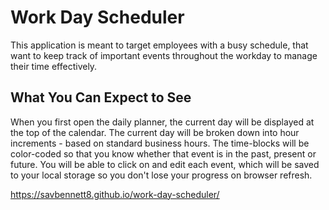 # Work Day Scheduler

This application is meant to target employees with a busy schedule, that want to keep track of important events throughout the workday to manage their time effectively.

## What You Can Expect to See

When you first open the daily planner, the current day will be displayed at the top of the calendar. The current day will be broken down into hour increments - based on standard business hours. The time-blocks will be color-coded so that you know whether that event is in the past, present or future. You will be able to click on and edit each event, which will be saved to your local storage so you don't lose your progress on browser refresh.

https://savbennett8.github.io/work-day-scheduler/


